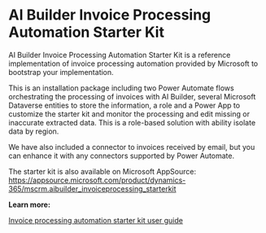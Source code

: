 # AI Builder Invoice Processing Automation Starter Kit

AI Builder Invoice Processing Automation Starter Kit is a reference implementation of invoice processing automation provided by Microsoft to bootstrap your implementation.

This is an installation package including two Power Automate flows orchestrating the processing of invoices with AI Builder, several Microsoft Dataverse entities to store the information, a role and a Power App to customize the starter kit and monitor the processing and edit missing or inaccurate extracted data. This is a role-based solution with ability isolate data by region.

We have also included a connector to invoices received by email, but you can enhance it with any connectors supported by Power Automate.

The starter kit is also available on Microsoft AppSource: <https://appsource.microsoft.com/product/dynamics-365/mscrm.aibuilder_invoiceprocessing_starterkit>

**Learn more:**

[Invoice processing automation starter kit user guide](https://query.prod.cms.rt.microsoft.com/cms/api/am/binary/RE4vlqW)
